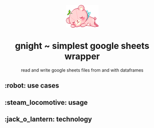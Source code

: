<body>
  <div align="center">
    <img src="https://github.com/yuki-shi/gnight/blob/main/assets/picmix.com_2400899.gif">
    <h1>gnight ~ simplest google sheets wrapper</h1>
    <p>read and write google sheets files from and with dataframes</p>
  </div>
  <h2>:robot: use cases</h2>

  <h2>:steam_locomotive: usage</h2>

  <h2>:jack_o_lantern: technology</h2>
</body>
